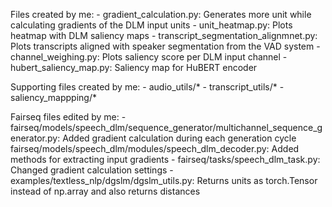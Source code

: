 
Files created by me:
    - gradient_calculation.py: Generates more unit while calculating gradients of the DLM input units
    - unit_heatmap.py: Plots heatmap with DLM saliency maps
    - transcript_segmentation_alignmnet.py: Plots transcripts aligned with speaker segmentation from the VAD system
    - channel_weighing.py: Plots saliency score per DLM input channel
    - hubert_saliency_map.py: Saliency map for HuBERT encoder

Supporting files created by me:
    - audio_utils/*
    - transcript_utils/*
    - saliency_mappping/*

Fairseq files edited by me:
    - fairseq/models/speech_dlm/sequence_generator/multichannel_sequence_generator.py: Added gradient calculation during each generation cycle
    fairseq/models/speech_dlm/modules/speech_dlm_decoder.py: Added methods for extracting input gradients
    - fairseq/tasks/speech_dlm_task.py: Changed gradient calculation settings
    - examples/textless_nlp/dgslm/dgslm_utils.py: Returns units as torch.Tensor instead of np.array and also returns distances
